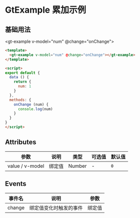 # GtExample 累加示例

## 基础用法

<gt-example v-model="num" @change="onChange"></gt-example>

```html
<template>
  <gt-example v-model="num" @change="onChange"></gt-example>
</template>

<script>
export default {
  data () {
    return {
      num: 1
    }
  },
  methods: {
    onChange (num) {
      console.log(num)
    }
  }
}
</script>
```

## Attributes

| 参数            | 说明   | 类型   | 可选值 | 默认值 |
| --------------- | ------ | ------ | ------ | ------ |
| value / v-model | 绑定值 | Number | -      | `0`    |

## Events

| 事件名 | 说明                   | 参数   |
| ------ | ---------------------- | ------ |
| change | 绑定值变化时触发的事件 | 绑定值 |
